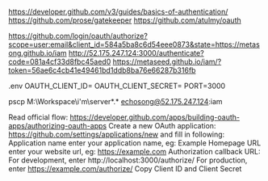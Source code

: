 https://developer.github.com/v3/guides/basics-of-authentication/
https://github.com/prose/gatekeeper
https://github.com/atulmy/oauth

https://github.com/login/oauth/authorize?scope=user:email&client_id=584a5ba8c6d54eee0873&state=https://metasong.github.io/iam
http://52.175.247.124:3000/authenticate?code=081a4cf33d8fbc45aed0
https://metaseed.github.io/iam/?token=56ae6c4cb41e49461bd1ddb8ba76e66287b316fb

.env
OAUTH_CLIENT_ID=
OAUTH_CLIENT_SECRET=
PORT=3000

 pscp M:\Workspace\i'm\server\*.* echosong@52.175.247.124:iam

Read official flow: https://developer.github.com/apps/building-oauth-apps/authorizing-oauth-apps
Create a new OAuth application: https://github.com/settings/applications/new and fill in following:
Application name enter your application name, eg: Example
Homepage URL enter your website url, eg: https://example.com
Authorization callback URL:
For development, enter http://localhost:3000/authorize/
For production, enter https://example.com/authorize/
Copy Client ID and Client Secret